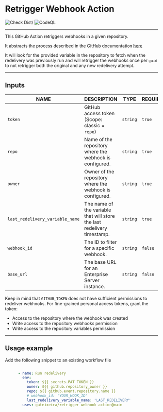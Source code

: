 # Retrigger Webhook Action

![Check Dist/](https://github.com/gateixeira/retrigger-webhook-action/workflows/Check%20Dist%2F/badge.svg)
![CodeQL](https://github.com/gateixeira/retrigger-webhook-action/workflows/CodeQL/badge.svg)

---

This GitHub Action retriggers webhooks in a given repository.

It abstracts the process described in the GitHub documentation [here](https://docs.github.com/en/webhooks/using-webhooks/automatically-redelivering-failed-deliveries-for-a-repository-webhook)

It will look for the provided variable in the repository to fetch when the redelivery was previously run and will retrigger the webhooks once per `guid` to not retrigger both the original and any new redelivery attempt.

---

## Inputs

| NAME                            | DESCRIPTION                                                                                    | TYPE     | REQUIRED | DEFAULT |
| ------------------------------- | ---------------------------------------------------------------------------------------------- | -------- | -------- | ------- |
| `token`                         | GitHub access token (Scope: classic = `repo`)                                                  | `string` | `true`   | `N/A`   |
| `repo`                          | Name of the repository where the webhook is configured.                                        | `string` | `true`   | `N/A`   |
| `owner`                         | Owner of the repository where the webhook is configured.                                       | `string` | `true`   | `N/A`   |
| `last_redelivery_variable_name` | The name of the variable that will store the last redelivery timestamp.                        | `string` | `true`   | `N/A`   |
| `webhook_id`                    | The ID to filter for a specific webhook.                                                       | `string` | `false`  | `N/A`   |
| `base_url`                      | The base URL for an Enterprise Server instance.                                                | `string` | `false`  | `N/A`   |

Keep in mind that `GITHUB_TOKEN` does not have sufficient permissions to redeliver webhooks. For fine-grained personal access tokens, grant the token:
- Access to the repository where the webhook was created
- Write access to the repository webhooks permission
- Write access to the repository variables permission

---

## Usage example

Add the following snippet to an existing workflow file

```yml

      - name: Run redelivery
        env:
          token: ${{ secrets.PAT_TOKEN }}
          owner: ${{ github.repository_owner }}
          repo: ${{ github.event.repository.name }}
          # webhook_id: 'YOUR_HOOK_ID'
          last_redelivery_variable_name: 'LAST_REDELIVERY'
        uses: gateixeira/retrigger-webhook-action@main
```
